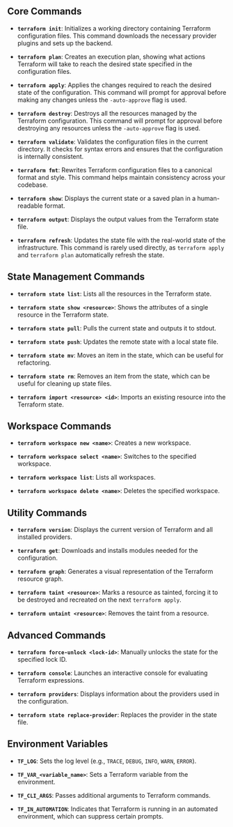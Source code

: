 ## Core Commands

- **`terraform init`**: Initializes a working directory containing Terraform configuration files. This command downloads the necessary provider plugins and sets up the backend.

- **`terraform plan`**: Creates an execution plan, showing what actions Terraform will take to reach the desired state specified in the configuration files.

- **`terraform apply`**: Applies the changes required to reach the desired state of the configuration. This command will prompt for approval before making any changes unless the `-auto-approve` flag is used.

- **`terraform destroy`**: Destroys all the resources managed by the Terraform configuration. This command will prompt for approval before destroying any resources unless the `-auto-approve` flag is used.

- **`terraform validate`**: Validates the configuration files in the current directory. It checks for syntax errors and ensures that the configuration is internally consistent.

- **`terraform fmt`**: Rewrites Terraform configuration files to a canonical format and style. This command helps maintain consistency across your codebase.

- **`terraform show`**: Displays the current state or a saved plan in a human-readable format.

- **`terraform output`**: Displays the output values from the Terraform state file.

- **`terraform refresh`**: Updates the state file with the real-world state of the infrastructure. This command is rarely used directly, as `terraform apply` and `terraform plan` automatically refresh the state.

## State Management Commands

- **`terraform state list`**: Lists all the resources in the Terraform state.

- **`terraform state show <resource>`**: Shows the attributes of a single resource in the Terraform state.

- **`terraform state pull`**: Pulls the current state and outputs it to stdout.

- **`terraform state push`**: Updates the remote state with a local state file.

- **`terraform state mv`**: Moves an item in the state, which can be useful for refactoring.

- **`terraform state rm`**: Removes an item from the state, which can be useful for cleaning up state files.

- **`terraform import <resource> <id>`**: Imports an existing resource into the Terraform state.

## Workspace Commands

- **`terraform workspace new <name>`**: Creates a new workspace.

- **`terraform workspace select <name>`**: Switches to the specified workspace.

- **`terraform workspace list`**: Lists all workspaces.

- **`terraform workspace delete <name>`**: Deletes the specified workspace.

## Utility Commands

- **`terraform version`**: Displays the current version of Terraform and all installed providers.

- **`terraform get`**: Downloads and installs modules needed for the configuration.

- **`terraform graph`**: Generates a visual representation of the Terraform resource graph.

- **`terraform taint <resource>`**: Marks a resource as tainted, forcing it to be destroyed and recreated on the next `terraform apply`.

- **`terraform untaint <resource>`**: Removes the taint from a resource.

## Advanced Commands

- **`terraform force-unlock <lock-id>`**: Manually unlocks the state for the specified lock ID.

- **`terraform console`**: Launches an interactive console for evaluating Terraform expressions.

- **`terraform providers`**: Displays information about the providers used in the configuration.

- **`terraform state replace-provider`**: Replaces the provider in the state file.

## Environment Variables

- **`TF_LOG`**: Sets the log level (e.g., `TRACE`, `DEBUG`, `INFO`, `WARN`, `ERROR`).

- **`TF_VAR_<variable_name>`**: Sets a Terraform variable from the environment.

- **`TF_CLI_ARGS`**: Passes additional arguments to Terraform commands.

- **`TF_IN_AUTOMATION`**: Indicates that Terraform is running in an automated environment, which can suppress certain prompts.
